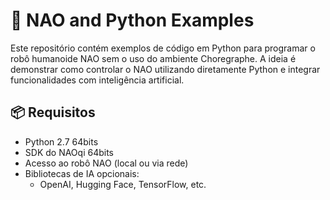 

 # 🤖 NAO and Python Examples

Este repositório contém exemplos de código em Python para programar o robô humanoide NAO sem o uso do ambiente Choregraphe. A ideia é demonstrar como controlar o NAO utilizando diretamente Python e integrar funcionalidades com inteligência artificial.

## 📦 Requisitos

- Python 2.7 64bits
- SDK do NAOqi 64bits
- Acesso ao robô NAO (local ou via rede)
- Bibliotecas de IA opcionais:
  - OpenAI, Hugging Face, TensorFlow, etc.




